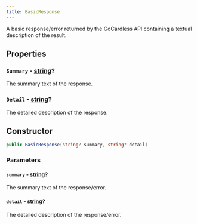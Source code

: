 ```yaml
---
title: BasicResponse
---
```


A basic response/error returned by the GoCardless API containing a textual description of the result.

## Properties

### `Summary` - [string](https://learn.microsoft.com/en-us/dotnet/csharp/language-reference/builtin-types/reference-types#the-string-type)?

The summary text of the response.

### `Detail` - [string](https://learn.microsoft.com/en-us/dotnet/csharp/language-reference/builtin-types/reference-types#the-string-type)?

The detailed description of the response.

## Constructor

```csharp
public BasicResponse(string? summary, string? detail)
```

### Parameters

#### `summary` - [string](https://learn.microsoft.com/en-us/dotnet/csharp/language-reference/builtin-types/reference-types#the-string-type)?

The summary text of the response/error.

#### `detail` - [string](https://learn.microsoft.com/en-us/dotnet/csharp/language-reference/builtin-types/reference-types#the-string-type)?

The detailed description of the response/error.
